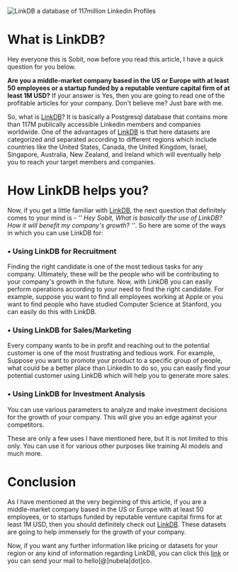 
![LinkDB a database of 117million Linkedin Profiles](https://user-images.githubusercontent.com/66735394/196608371-e2e74226-61ab-4c4e-8101-a8400b729164.png)

# What is LinkDB?

Hey everyone this is Sobit,  now before you read this article, I have a quick question for you below.

**Are you a middle-market company based in the US or Europe with at least 50 employees or a startup funded by a reputable venture capital firm of at least 1M USD?** If your answer is Yes, then you are going to read one of the profitable articles for your company. Don't believe me? Just bare with me.

  So, what is [LinkDB](https://nubela.co/blog/linkdb-an-exhaustive-dataset-of-linkedin-members-and-companies/)? It is basically a Postgresql database that contains more than 117M publically accessible Linkedin members and companies worldwide. One of the advantages of [LinkDB](https://nubela.co/blog/linkdb-an-exhaustive-dataset-of-linkedin-members-and-companies/) is that here datasets are categorized and separated according to different regions which include countries like the United States, Canada, the United Kingdom, Israel, Singapore, Australia, New Zealand, and Ireland which will eventually help you to reach your target members and companies.

# How LinkDB helps you?

Now, if you get a little familiar with [LinkDB](https://nubela.co/blog/linkdb-an-exhaustive-dataset-of-linkedin-members-and-companies/), the next question that definitely comes to your mind is - *'' Hey Sobit, What is basically the use of LinkDB? How it will benefit my company's growth? ''*. So here are some of the ways in which you can use LinkDB for: 

### • Using LinkDB for Recruitment
Finding the right candidate is one of the most tedious tasks for any company. Ultimately, these will be the people who will be contributing to your company's growth in the future. Now, with LinkDB you can easily perform operations according to your need to find the right candidate. For example, suppose you want to find all employees working at Apple or you want to find people who have studied Computer Science at Stanford, you can easily do this with LinkDB.

### • Using LinkDB for Sales/Marketing 
Every company wants to be in profit and reaching out to the potential customer is one of the most frustrating and tedious work. For example, Suppose you want to promote your product to a specific group of people, what could be a better place than LinkedIn to do so, you can easily find your potential customer using LinkDB which will help you to generate more sales.

### • Using LinkDB for Investment Analysis
You can use various parameters to analyze and make investment decisions for the growth of your company.
This will give you an edge against your competitors.

These are only a few uses I have mentioned here, but It is not limited to this only. You can use it for various other purposes like training AI models and much more.


# Conclusion

As I have mentioned at the very beginning of this article, if you are a middle-market company based in the US or Europe with at least 50 employees, or to startups funded by reputable venture capital firms for at least 1M USD, then you should definitely check out [LinkDB](https://nubela.co/blog/linkdb-an-exhaustive-dataset-of-linkedin-members-and-companies/). These datasets are going to help immensely for the growth of your company.

Now, if you want any further information like pricing or datasets for your region or any kind of information regarding LinkDB, you can click this [link](https://nubela.co/blog/linkdb-an-exhaustive-dataset-of-linkedin-members-and-companies/) or you can send your mail to hello[@]nubela[dot]co.
